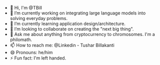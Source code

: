 - 👋 Hi, I'm @TBill
- 🔭 I’m currently working on integrating large language models into solving everyday problems.
- 🌱 I’m currently learning application design/architecture. 
- 👯 I’m looking to collaborate on creating the "next big thing".
- 💬 Ask me about anything from cryptocurrency to chromosomes. I'm a philomath.
- 📫 How to reach me: @Linkedin - Tushar Billakanti
- 😄 Pronouns: he/him
- ⚡ Fun fact: I'm left handed.
<!--
**TBill06/TBill06** is a ✨ _special_ ✨ repository because its `README.md` (this file) appears on your GitHub profile.

Here are some ideas to get you started:

- 🔭 I’m currently working on ...
- 🌱 I’m currently learning ...
- 👯 I’m looking to collaborate on ...
- 🤔 I’m looking for help with ...
- 💬 Ask me about ...
- 📫 How to reach me: ...
- 😄 Pronouns: ...
- ⚡ Fun fact: ...
-->
